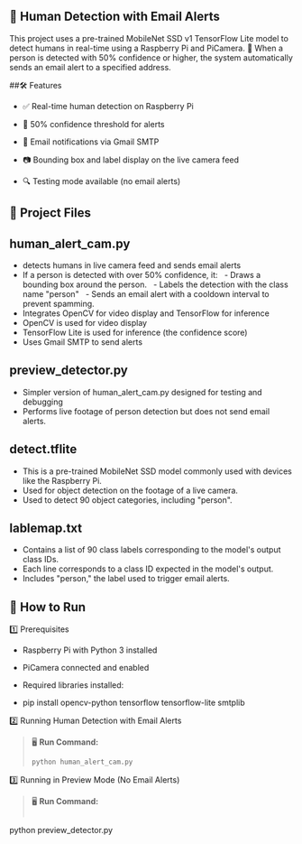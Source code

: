 ## 👀 Human Detection with Email Alerts
This project uses a pre-trained MobileNet SSD v1 TensorFlow Lite model to detect humans in real-time using a Raspberry Pi and PiCamera.
📧 When a person is detected with 50% confidence or higher, the system automatically sends an email alert to a specified address.


 ##🛠 Features
- ✅ Real-time human detection on Raspberry Pi

- 🎯 50% confidence threshold for alerts

- 📧 Email notifications via Gmail SMTP

- 📷 Bounding box and label display on the live camera feed

- 🔍 Testing mode available (no email alerts)




## 📂 Project Files
## human_alert_cam.py
- detects humans in live camera feed and sends email alerts
- If a person is detected with over 50% confidence, it:
  - Draws a bounding box around the person.
  - Labels the detection with the class name "person"
  - Sends an email alert with a cooldown interval to prevent spamming.
- Integrates OpenCV for video display and TensorFlow for inference
- OpenCV is used for video display
- TensorFlow Lite is used for inference (the confidence score)
- Uses Gmail SMTP to send alerts

## preview_detector.py
- Simpler version of human_alert_cam.py designed for testing and debugging
- Performs live footage of person detection but does not send email alerts.

## detect.tflite
- This is a pre-trained MobileNet SSD model commonly used with devices like the Raspberry Pi.
- Used for object detection on the footage of a live camera.
- Used to detect 90 object categories, including "person".

## lablemap.txt
- Contains a list of 90 class labels corresponding to the model's output class IDs.
- Each line corresponds to a class ID expected in the model's output.
- Includes "person," the label used to trigger email alerts.


## 🚀 How to Run
1️⃣ Prerequisites
- Raspberry Pi with Python 3 installed
- PiCamera connected and enabled

- Required libraries installed:
- pip install opencv-python tensorflow tensorflow-lite smtplib

2️⃣ Running Human Detection with Email Alerts
> 🖥️ **Run Command:**
> ```bash
> python human_alert_cam.py
> ```


3️⃣ Running in Preview Mode (No Email Alerts)
> 🖥️ **Run Command:**
> ```bash
python preview_detector.py
> ```




